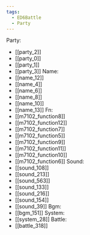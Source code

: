 ```yaml
---
tags:
  - ED6Battle
  - Party
---
```

Party:
- [[party_2]]
- [[party_0]]
- [[party_1]]
- [[party_3]]
Name:
- [[name_12]]
- [[name_4]]
- [[name_6]]
- [[name_8]]
- [[name_10]]
- [[name_13]]
Fn:
- [[m7102_function8]]
- [[m7102_function12]]
- [[m7102_function7]]
- [[m7102_function5]]
- [[m7102_function9]]
- [[m7102_function11]]
- [[m7102_function10]]
- [[m7102_function6]]
Sound:
- [[sound_108]]
- [[sound_213]]
- [[sound_563]]
- [[sound_133]]
- [[sound_216]]
- [[sound_154]]
- [[sound_39]]
Bgm:
- [[bgm_151]]
System:
- [[system_28]]
Battle:
- [[battle_318]]
